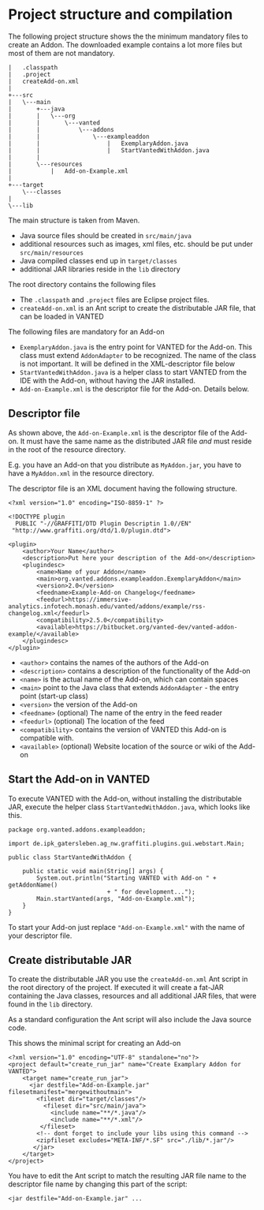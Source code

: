 # Project structure and compilation

The following project structure shows the the minimum mandatory files to create an Addon. The downloaded example contains a lot more files but most of them are not mandatory.

```
|   .classpath
|   .project
|   createAdd-on.xml
|
+---src
|   \---main
|       +---java
|       |   \---org
|       |       \---vanted
|       |           \---addons
|       |               \---exampleaddon
|       |                   |   ExemplaryAddon.java
|       |                   |   StartVantedWithAddon.java
|       |
|       \---resources
|           |   Add-on-Example.xml
|
+---target
    \---classes
|
\---lib	

```
The main structure is taken from Maven. 

* Java source files should be created in `src/main/java`
* additional resources such as images, xml files, etc. should be put under `src/main/resources` 
* Java compiled classes end up in `target/classes`
* additional JAR libraries reside in the `lib` directory

The root directory contains the following files

* The `.classpath` and `.project` files are Eclipse project files.
* `createAdd-on.xml` is an Ant script to create the distributable JAR file, that can be loaded in VANTED

The following files are mandatory for an Add-on

* `ExemplaryAddon.java` is the entry point for VANTED for the Add-on. This class must extend `AddonAdapter` to be recognized. The name of the class is not important. It will be defined in the XML-descriptor file below
* `StartVantedWithAddon.java` is a helper class to start VANTED from the IDE with the Add-on, without having the JAR installed.
* `Add-on-Example.xml` is the descriptor file for the Add-on. Details below.

## Descriptor file

As shown above, the `Add-on-Example.xml` is the descriptor file of the Add-on. It must have the same name as the distributed JAR file _and_ must reside in the root of the resource directory.

E.g. you have an Add-on that you distribute as `MyAddon.jar`, you have to have a `MyAddon.xml` in the resource directory.

The descriptor file is an XML document having the following structure.
```
<?xml version="1.0" encoding="ISO-8859-1" ?>

<!DOCTYPE plugin
  PUBLIC "-//GRAFFITI/DTD Plugin Descriptin 1.0//EN"
 "http://www.graffiti.org/dtd/1.0/plugin.dtd">

<plugin>
    <author>Your Name</author>
    <description>Put here your description of the Add-on</description>
    <plugindesc>
        <name>Name of your Addon</name>
        <main>org.vanted.addons.exampleaddon.ExemplaryAddon</main>
        <version>2.0</version>
        <feedname>Example-Add-on Changelog</feedname>
        <feedurl>https://immersive-analytics.infotech.monash.edu/vanted/addons/example/rss-changelog.xml</feedurl>
        <compatibility>2.5.0</compatibility>
        <available>https://bitbucket.org/vanted-dev/vanted-addon-example/</available>
    </plugindesc>
</plugin>
```

* `<author>` contains the names of the authors of the Add-on
* `<description>` contains a description of the functionality of the Add-on
* `<name>` is the actual name of the Add-on, which can contain spaces
* `<main>` point to the Java class that extends `AddonAdapter` - the entry point (start-up class)
* `<version>` the version of the Add-on
* `<feedname>` (optional) The name of the entry in the feed reader
* `<feedurl>` (optional) The location of the feed
* `<compatibility>` contains the version of VANTED this Add-on is compatible with. 
* `<available>` (optional) Website location of the source or wiki of the Add-on

## Start the Add-on in VANTED

To execute VANTED with the Add-on, without installing the distributable JAR, execute the helper class
`StartVantedWithAddon.java`, which looks like this.

```
package org.vanted.addons.exampleaddon;

import de.ipk_gatersleben.ag_nw.graffiti.plugins.gui.webstart.Main;

public class StartVantedWithAddon {

	public static void main(String[] args) {
		System.out.println("Starting VANTED with Add-on " + getAddonName()
							+ " for development...");
		Main.startVanted(args, "Add-on-Example.xml");
	}
}
```

To start your Add-on just replace `"Add-on-Example.xml"` with the name of your descriptor file.

## Create distributable JAR

To create the distributable JAR you use the `createAdd-on.xml` Ant script in the root directory of the project.
If executed it will create a fat-JAR containing the Java classes, resources and all additional JAR files, that were found in the `lib` directory.

As a standard configuration the Ant script will also include the Java source code.

This shows the minimal script for creating an Add-on

```
<?xml version="1.0" encoding="UTF-8" standalone="no"?>
<project default="create_run_jar" name="Create Examplary Addon for VANTED">
    <target name="create_run_jar">
      <jar destfile="Add-on-Example.jar" filesetmanifest="mergewithoutmain">
      	<fileset dir="target/classes"/>
	      <fileset dir="src/main/java">
         	<include name="**/*.java"/>
         	<include name="**/*.xml"/>
         </fileset>
      	<!-- dont forget to include your libs using this command -->
      	<zipfileset excludes="META-INF/*.SF" src="./lib/*.jar"/>
       </jar>
    </target>
</project>
```

You have to edit the Ant script to match the resulting JAR file name to the descriptor file name by changing this part of the script:
```
<jar destfile="Add-on-Example.jar" ...
```




